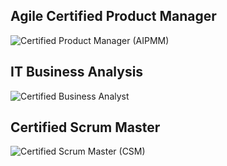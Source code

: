 ## Agile Certified Product Manager
![Certified Product Manager (AIPMM)](https://i.ibb.co/bv03MVL/cert-prod-mgr-AIPMM-Ann.png)

## IT Business Analysis
![Certified Business Analyst](https://i.ibb.co/hM2KdPv/cert-BA-Ann.png)

## Certified Scrum Master
![Certified Scrum Master (CSM)](https://i.ibb.co/HYCqCKr/cert-csm-Ann.png)
